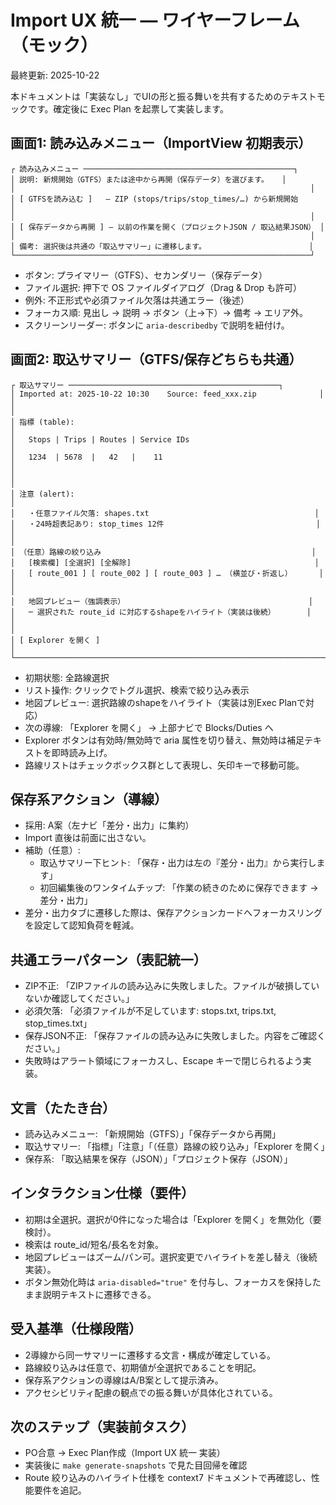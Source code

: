 # Import UX 統一 — ワイヤーフレーム（モック）

最終更新: 2025-10-22

本ドキュメントは「実装なし」でUIの形と振る舞いを共有するためのテキストモックです。確定後に Exec Plan を起票して実装します。

## 画面1: 読み込みメニュー（ImportView 初期表示）

```
┌ 読み込みメニュー ───────────────────────────────────────────────┐
│ 説明: 新規開始（GTFS）または途中から再開（保存データ）を選びます。   │
│                                                                  │
│ [ GTFSを読み込む ]   — ZIP (stops/trips/stop_times/…) から新規開始         │
│                                                                  │
│ [ 保存データから再開 ] — 以前の作業を開く（プロジェクトJSON / 取込結果JSON） │
│                                                                  │
│ 備考: 選択後は共通の「取込サマリー」に遷移します。                       │
└──────────────────────────────────────────────────────────────────┘
```

- ボタン: プライマリー（GTFS）、セカンダリー（保存データ）
- ファイル選択: 押下で OS ファイルダイアログ（Drag & Drop も許可）
- 例外: 不正形式や必須ファイル欠落は共通エラー（後述）
- フォーカス順: 見出し → 説明 → ボタン（上→下）→ 備考 → エリア外。
- スクリーンリーダー: ボタンに `aria-describedby` で説明を紐付け。

## 画面2: 取込サマリー（GTFS/保存どちらも共通）

```
┌ 取込サマリー ───────────────────────────────────────────────┐
│ Imported at: 2025-10-22 10:30    Source: feed_xxx.zip              │
│                                                                      │
│ 指標 (table):                                                         │
│   Stops | Trips | Routes | Service IDs                               │
│   1234  | 5678  |   42   |    11                                     │
│                                                                      │
│ 注意 (alert):                                                         │
│   ・任意ファイル欠落: shapes.txt                                     │
│   ・24時超表記あり: stop_times 12件                                  │
│                                                                      │
│ （任意）路線の絞り込み                                               │
│   [検索欄] [全選択] [全解除]                                         │
│   [ route_001 ] [ route_002 ] [ route_003 ] … （横並び・折返し）      │
│                                                                      │
│   地図プレビュー（強調表示）                                         │
│   ─ 選択された route_id に対応するshapeをハイライト（実装は後続）       │
│                                                                      │
│ [ Explorer を開く ]                                                  │
└──────────────────────────────────────────────────────────────────────┘
```

- 初期状態: 全路線選択
- リスト操作: クリックでトグル選択、検索で絞り込み表示
- 地図プレビュー: 選択路線のshapeをハイライト（実装は別Exec Planで対応）
- 次の導線: 「Explorer を開く」 → 上部ナビで Blocks/Duties へ
- Explorer ボタンは有効時/無効時で aria 属性を切り替え、無効時は補足テキストを即時読み上げ。
- 路線リストはチェックボックス群として表現し、矢印キーで移動可能。

## 保存系アクション（導線）
- 採用: A案（左ナビ「差分・出力」に集約）
- Import 直後は前面に出さない。
- 補助（任意）:
  - 取込サマリー下ヒント: 「保存・出力は左の『差分・出力』から実行します」
  - 初回編集後のワンタイムチップ: 「作業の続きのために保存できます → 差分・出力」
- 差分・出力タブに遷移した際は、保存アクションカードへフォーカスリングを設定して認知負荷を軽減。

## 共通エラーパターン（表記統一）
- ZIP不正: 「ZIPファイルの読み込みに失敗しました。ファイルが破損していないか確認してください。」
- 必須欠落: 「必須ファイルが不足しています: stops.txt, trips.txt, stop_times.txt」
- 保存JSON不正: 「保存ファイルの読み込みに失敗しました。内容をご確認ください。」
- 失敗時はアラート領域にフォーカスし、Escape キーで閉じられるよう実装。

## 文言（たたき台）
- 読み込みメニュー: 「新規開始（GTFS）」「保存データから再開」
- 取込サマリー: 「指標」「注意」「（任意）路線の絞り込み」「Explorer を開く」
- 保存系: 「取込結果を保存（JSON）」「プロジェクト保存（JSON）」

## インタラクション仕様（要件）
- 初期は全選択。選択が0件になった場合は「Explorer を開く」を無効化（要検討）。
- 検索は route_id/短名/長名を対象。
- 地図プレビューはズーム/パン可。選択変更でハイライトを差し替え（後続実装）。
- ボタン無効化時は `aria-disabled="true"` を付与し、フォーカスを保持したまま説明テキストに遷移できる。

## 受入基準（仕様段階）
- 2導線から同一サマリーに遷移する文言・構成が確定している。
- 路線絞り込みは任意で、初期値が全選択であることを明記。
- 保存系アクションの導線はA/B案として提示済み。
- アクセシビリティ配慮の観点での振る舞いが具体化されている。

## 次のステップ（実装前タスク）
- PO合意 → Exec Plan作成（Import UX 統一 実装）
- 実装後に `make generate-snapshots` で見た目回帰を確認
- Route 絞り込みのハイライト仕様を context7 ドキュメントで再確認し、性能要件を追記。
